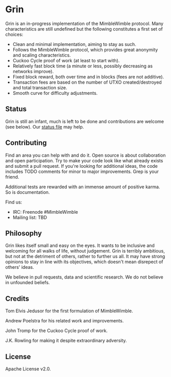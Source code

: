 # Grin

Grin is an in-progress implementation of the MimbleWimble protocol. Many characteristics are still undefined but the following constitutes a first set of choices:

  * Clean and minimal implementation, aiming to stay as such.
  * Follows the MimbleWimble protocol, which provides great anonymity and scaling characteristics.
  * Cuckoo Cycle proof of work (at least to start with).
  * Relatively fast block time (a minute or less, possibly decreasing as networks improve).
  * Fixed block reward, both over time and in blocks (fees are not additive).
  * Transaction fees are based on the number of UTXO created/destroyed and total transaction size.
  * Smooth curve for difficulty adjustments.

## Status

Grin is still an infant, much is left to be done and contributions are welcome (see below). Our [status file](TODO.md) may help.

## Contributing

Find an area you can help with and do it. Open source is about collaboration and open participation. Try to make your code look like what already exists and submit a pull request. If you're looking for additional ideas, the code includes TODO comments for minor to major improvements. Grep is your friend.

Additional tests are rewarded with an immense amount of positive karma. So is documentation.

Find us:

* IRC: Freenode #MimbleWimble
* Mailing list: TBD


## Philosophy

Grin likes itself small and easy on the eyes. It wants to be inclusive and welcoming for all walks of life, without judgement. Grin is terribly ambitious, but not at the detriment of others, rather to further us all. It may have strong opinions to stay in line with its objectives, which doesn't mean disrepect of others' ideas.

We believe in pull requests, data and scientific research. We do not believe in unfounded beliefs.

## Credits

Tom Elvis Jedusor for the first formulation of MimbleWimble.

Andrew Poelstra for his related work and improvements.

John Tromp for the Cuckoo Cycle proof of work.

J.K. Rowling for making it despite extraordinary adversity.

## License

Apache License v2.0.
